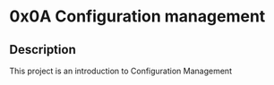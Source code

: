 # 0x0A Configuration management

## Description
This project is an introduction to Configuration Management

